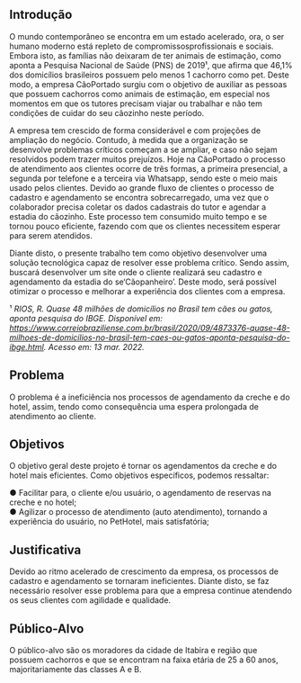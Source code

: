 ## Introdução
  O mundo contemporâneo se encontra em um estado acelerado, ora, o ser humano moderno está repleto de compromissosprofissionais e sociais. Embora isto, as famílias não deixaram de ter animais de estimação, como aponta a Pesquisa Nacional de Saúde (PNS) de 2019¹, que afirma que 46,1% dos domicílios brasileiros possuem pelo menos 1 cachorro como pet. Deste modo, a empresa CãoPortado surgiu com o objetivo de auxiliar as pessoas que possuem cachorros como animais de estimação, em especial nos momentos em que os tutores precisam viajar ou trabalhar e não tem condições de cuidar do seu cãozinho neste período.<br>
    
  A empresa tem crescido de forma considerável e com projeções de ampliação do negócio. Contudo, à medida que a organização se desenvolve problemas críticos começam a se ampliar, e caso não sejam resolvidos podem trazer muitos prejuízos. Hoje na CãoPortado o processo de atendimento aos clientes ocorre de três formas, a primeira presencial, a segunda por telefone e a terceira via Whatsapp, sendo este o meio mais usado pelos clientes. Devido ao grande fluxo de clientes o processo de cadastro e agendamento se encontra sobrecarregado, uma vez que o colaborador precisa coletar os dados cadastrais do tutor e agendar a estadia do cãozinho. Este processo tem consumido muito tempo e se tornou pouco eficiente, fazendo com que os clientes necessitem esperar para serem atendidos.<br>
    
  Diante disto, o presente trabalho tem como objetivo desenvolver uma solução tecnológica capaz de resolver esse problema
crítico. Sendo assim, buscará desenvolver um site onde o cliente realizará seu cadastro e agendamento da estadia do se‘Cãopanheiro’. Deste modo, será possível otimizar o processo e melhorar a experiência dos clientes com a empresa.  

¹ *RIOS, R. Quase 48 milhões de domicílios no Brasil tem cães ou gatos, aponta pesquisa do IBGE. Disponível em: <https://www.correiobraziliense.com.br/brasil/2020/09/4873376-quase-48-milhoes-de-domicilios-no-brasil-tem-caes-ou-gatos-aponta-pesquisa-do-ibge.html>. Acesso em: 13 mar. 2022.*


## Problema

O problema é a ineficiência nos processos de agendamento da creche e do hotel, assim, tendo como consequência uma espera prolongada de atendimento ao cliente.

## Objetivos

O objetivo geral deste projeto é tornar os agendamentos da creche e do hotel mais eficientes.
Como objetivos específicos, podemos ressaltar:

● Facilitar para, o cliente e/ou usuário, o agendamento de reservas na creche e no hotel;<br>
● Agilizar o processo de atendimento (auto atendimento), tornando a experiência do usuário, no PetHotel, mais satisfatória;<br>

## Justificativa

Devido ao ritmo acelerado de crescimento da empresa, os processos de cadastro e agendamento se tornaram ineficientes. Diante disto, se faz necessário resolver esse problema para que a empresa continue atendendo os seus clientes com agilidade e qualidade.

## Público-Alvo

O público-alvo são os moradores da cidade de Itabira e região que possuem cachorros e que se encontram na faixa etária de 25 a 60 anos, majoritariamente das classes A e B.   
